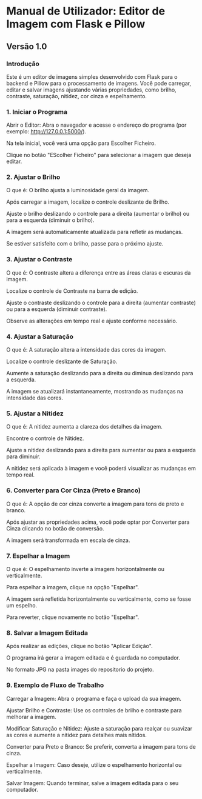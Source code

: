 # Manual de Utilizador: Editor de Imagem com Flask e Pillow
## Versão 1.0

### Introdução
Este é um editor de imagens simples desenvolvido com Flask para o backend e Pillow para o processamento de imagens. Você pode carregar, editar e salvar imagens ajustando várias propriedades, como brilho, contraste, saturação, nitidez, cor cinza e espelhamento.

### 1. Iniciar o Programa
Abrir o Editor: Abra o navegador e acesse o endereço do programa (por exemplo: http://127.0.0.1:5000/).

Na tela inicial, você verá uma opção para Escolher Ficheiro.

Clique no botão "EScolher Ficheiro" para selecionar a imagem que deseja editar.

### 2. Ajustar o Brilho
O que é: O brilho ajusta a luminosidade geral da imagem.

Após carregar a imagem, localize o controle deslizante de Brilho.

Ajuste o brilho deslizando o controle para a direita (aumentar o brilho) ou para a esquerda (diminuir o brilho).

A imagem será automaticamente atualizada para refletir as mudanças.

Se estiver satisfeito com o brilho, passe para o próximo ajuste.

### 3. Ajustar o Contraste
O que é: O contraste altera a diferença entre as áreas claras e escuras da imagem.

Localize o controle de Contraste na barra de edição.

Ajuste o contraste deslizando o controle para a direita (aumentar contraste) ou para a esquerda (diminuir contraste).

Observe as alterações em tempo real e ajuste conforme necessário.

### 4. Ajustar a Saturação
O que é: A saturação altera a intensidade das cores da imagem.

Localize o controle deslizante de Saturação.

Aumente a saturação deslizando para a direita ou diminua deslizando para a esquerda.

A imagem se atualizará instantaneamente, mostrando as mudanças na intensidade das cores.

### 5. Ajustar a Nitidez
O que é: A nitidez aumenta a clareza dos detalhes da imagem.

Encontre o controle de Nitidez.

Ajuste a nitidez deslizando para a direita para aumentar ou para a esquerda para diminuir.

A nitidez será aplicada à imagem e você poderá visualizar as mudanças em tempo real.

### 6. Converter para Cor Cinza (Preto e Branco)
O que é: A opção de cor cinza converte a imagem para tons de preto e branco.

Após ajustar as propriedades acima, você pode optar por Converter para Cinza clicando no botão de conversão.

A imagem será transformada em escala de cinza.

### 7. Espelhar a Imagem
O que é: O espelhamento inverte a imagem horizontalmente ou verticalmente.

Para espelhar a imagem, clique na opção "Espelhar".

A imagem será refletida horizontalmente ou verticalmente, como se fosse um espelho.

Para reverter, clique novamente no botão "Espelhar".

### 8. Salvar a Imagem Editada
Após realizar as edições, clique no botão "Aplicar Edição".

O programa irá gerar a imagem editada e é guardada no computador.

No formato JPG na pasta images do repositorio do projeto.

### 9. Exemplo de Fluxo de Trabalho
Carregar a Imagem: Abra o programa e faça o upload da sua imagem.

Ajustar Brilho e Contraste: Use os controles de brilho e contraste para melhorar a imagem.

Modificar Saturação e Nitidez: Ajuste a saturação para realçar ou suavizar as cores e aumente a nitidez para detalhes mais nítidos.

Converter para Preto e Branco: Se preferir, converta a imagem para tons de cinza.

Espelhar a Imagem: Caso deseje, utilize o espelhamento horizontal ou verticalmente.

Salvar Imagem: Quando terminar, salve a imagem editada para o seu computador.



